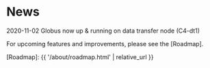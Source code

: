 # News

2020-11-02 Globus now up & running on data transfer node (C4-dt1)


For upcoming features and improvements, please see the [Roadmap].


[Roadmap]: {{ '/about/roadmap.html' | relative_url }}
